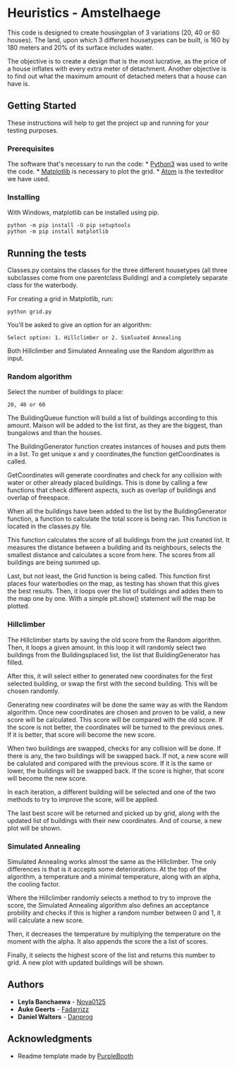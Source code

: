 # Heuristics - Amstelhaege

This code is designed to create housingplan of 3 variations (20, 40 or 60 houses).
The land, upon which 3 different housetypes can be built, is 160 by 180 meters
and 20% of its surface includes water.

The objective is to create a design that is the most lucrative, as the price of
a house inflates with every extra meter of detachment.
Another objective is to find out what the maximum amount of detached meters that
a house can have is.

## Getting Started

These instructions will help to get the project up and running for your testing
purposes.

### Prerequisites

The software that's necessary to run the code:
    * [Python3](https://www.python.org/download/releases/3.0/) was used to write the code.
    * [Matplotlib](http://matplotlib.org/users/installing.html) is necessary to plot the grid.
    * [Atom](https://atom.io/) is the texteditor we have used.


### Installing

With Windows, matplotlib can be installed using pip.

```
python -m pip install -U pip setuptools
python -m pip install matplotlib
```


## Running the tests

Classes.py contains the classes for the three different housetypes
(all three subclasses come from one parentclass Building) and a completely
separate class for the waterbody.

For creating a grid in Matplotlib, run:

```
python grid.py
```
You'll be asked to give an option for an algorithm:
```
Select option: 1. Hillclimber or 2. Simluated Annealing
```
Both Hillclimber and Simulated Annealing use the Random algorithm as input.

### Random algorithm

Select the number of buildings to place:
```
20, 40 or 60
```
The BuildingQueue function will build a list of buildings according to this amount.
Maison will be added to the list first, as they are the biggest, than bungalows
and than the houses.

The BuildingGenerator function creates instances of houses and puts them in a list.
To get unique x and y coordinates,the function getCoordinates is called.

GetCoordinates will generate coordinates and check for any collision with water
or other already placed buildings. This is done by calling a few functions that
check different aspects, such as overlap of buildings and overlap of freespace.

When all the buildings have been added to the list by the BuildingGenerator function,
a function to calculate the total score is being ran. This function is located in the
classes.py file.

This function calculates the score of all buildings from the just created list. It
measures the distance between a building and its neighbours, selects the smallest distance
and calculates a score from here. The scores from all buildings are being summed up.

Last, but not least, the Grid function is being called. This function first places
four waterbodies on the map, as testing has shown that this gives the best results.
Then, it loops over the list of buildings and addes them to the map one by one.
With a simple plt.show() statement will the map be plotted.

### Hillclimber

The Hillclimber starts by saving the old score from the Random algorithm.
Then, it loops a given amount. In this loop it will randomly select two buildings from
the Buildingsplaced list, the list that BuildingGenerator has filled.

After this, it will select either to generated new coordinates for the first selected building, or swap the first with the second building. This will be chosen randomly.

Generating new coordinates will be done the same way as with the Random algorithm.
Once new coordinates are chosen and proven to be valid, a new score will be calculated.
This score will be compared with the old score. If the score is not better, the coordinates
will be turned to the previous ones. If it is better, that score will become the new score.

When two buildings are swapped, checks for any collision will be done. If there is any,
the two buildings will be swapped back. If not, a new score will be calulated and compared
with the previous score. If it is the same or lower, the buildings will be swapped back.
If the score is higher, that score will become the new score.

In each iteration, a different building will be selected and one of the two methods to
try to improve the score, will be applied.

The last best score will be returned and picked up by grid, along with the updated list
of buildings with their new coordinates. And of course, a new plot will be shown.

### Simulated Annealing

Simulated Annealing works almost the same as the Hillclimber. The only differences is
that is it accepts some deteriorations. At the top of the algorithm, a temperature and
a minimal temperature, along with an alpha, the cooling factor.

Where the Hillclimber randomly selects a method to try to improve the score, the Simulated
Annealing algorithm also defines an acceptance probility and checks if this is higher
a random number between 0 and 1, it will calculate a new score.

Then, it decreases the temperature by multiplying the temperature on the moment with
the alpha. It also appends the score the a list of scores.

Finally, it selects the highest score of the list and returns this number to grid.
A new plot with updated buildings will be shown.

## Authors

* **Leyla Banchaewa** - [Nova0125](https://github.com/Nova0125)
* **Auke Geerts** - [Fadarrizz](https://github.com/Fadarrizz)
* **Daniel Walters** - [Danprog](https://github.com/Danprog)


## Acknowledgments

* Readme template made by [PurpleBooth](https://gist.github.com/PurpleBooth/109311bb0361f32d87a2)
